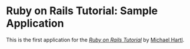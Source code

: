 # Ruby on Rails Tutorial: Sample Application

This is the first application for the
[*Ruby on Rails Tutorial*](http://railstutorial.jp/)
by [Michael Hartl](http://michaelhartl.com/).
